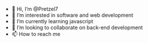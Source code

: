 - 👋 Hi, I’m @Pretzel7
- 👀 I’m interested in software and web development
- 🌱 I’m currently learning javascript
- 💞️ I’m looking to collaborate on back-end development
- 📫 How to reach me

<!---
Pretzel7/Pretzel7 is a ✨ special ✨ repository because its `README.md` (this file) appears on your GitHub profile.
You can click the Preview link to take a look at your changes.
--->
